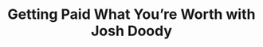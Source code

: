 ---
podcast: Screaming in the Cloud
title: Getting Paid What You’re Worth with Josh Doody
host: Corey Quinn
podcast_url: https://www.lastweekinaws.com/podcast/screaming-in-the-cloud/getting-paid-what-you-re-worth-with-josh-doody/
thumbnail: screaming_in_the_cloud.jpg
publication_publication_date: 06-06-2023
---